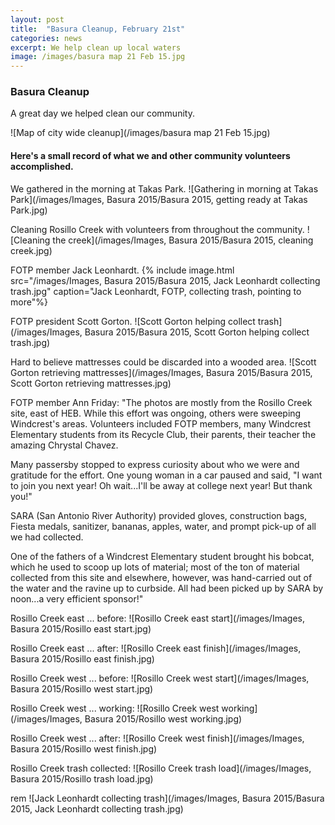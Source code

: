 ```yaml
---
layout: post
title:  "Basura Cleanup, February 21st"
categories: news
excerpt: We help clean up local waters
image: /images/basura map 21 Feb 15.jpg 
---
```

### Basura Cleanup

A great day we helped clean our community.

![Map of city wide cleanup](/images/basura map 21 Feb 15.jpg)

#### Here's a small record of what we and other community volunteers accomplished.

We gathered in the morning at Takas Park.
![Gathering in morning at Takas Park](/images/Images, Basura 2015/Basura 2015, getting ready at Takas Park.jpg)

Cleaning Rosillo Creek with volunteers from throughout the community.
![Cleaning the creek](/images/Images, Basura 2015/Basura 2015, cleaning creek.jpg) 

FOTP member Jack Leonhardt.
{% include image.html src="/images/Images, Basura 2015/Basura 2015, Jack Leonhardt collecting trash.jpg" caption="Jack Leonhardt, FOTP, collecting trash, pointing to more"%}

FOTP president Scott Gorton.
![Scott Gorton helping collect trash](/images/Images, Basura 2015/Basura 2015, Scott Gorton helping collect trash.jpg)

Hard to believe mattresses could be discarded into a wooded area.
![Scott Gorton retrieving mattresses](/images/Images, Basura 2015/Basura 2015, Scott Gorton retrieving mattresses.jpg)

FOTP member Ann Friday:
"The photos are mostly from the Rosillo Creek site, east of HEB.  While this effort was ongoing, others were sweeping Windcrest's areas. Volunteers included FOTP members, many Windcrest Elementary students from its Recycle Club, their parents, their teacher the amazing Chrystal Chavez.  

Many passersby stopped to express curiosity about who we were and gratitude for the effort.  One young woman in a car paused and said, "I want to join you next year! Oh wait...I'll be away at college next year! But thank you!"

SARA (San Antonio River Authority) provided gloves, construction bags, Fiesta medals, sanitizer, bananas, apples, water, and prompt pick-up of all we had collected.  

One of the fathers of a Windcrest Elementary student brought his bobcat, which he used to scoop up lots of  material; most of the ton of material collected from this site and elsewhere, however, was hand-carried out of the water and the ravine up to curbside.  All had been picked up by SARA by noon...a very efficient sponsor!"

Rosillo Creek east ... before:
![Rosillo Creek east start](/images/Images, Basura 2015/Rosillo east start.jpg)

Rosillo Creek east ... after:
![Rosillo Creek east finish](/images/Images, Basura 2015/Rosillo east finish.jpg)

Rosillo Creek west ... before:
![Rosillo Creek west start](/images/Images, Basura 2015/Rosillo west start.jpg)

Rosillo Creek west ... working:
![Rosillo Creek west working](/images/Images, Basura 2015/Rosillo west working.jpg)

Rosillo Creek west ... after:
![Rosillo Creek west finish](/images/Images, Basura 2015/Rosillo west finish.jpg)

Rosillo Creek trash collected:
![Rosillo Creek trash load](/images/Images, Basura 2015/Rosillo trash load.jpg)



rem ![Jack Leonhardt collecting trash](/images/Images, Basura 2015/Basura 2015, Jack Leonhardt collecting trash.jpg)
